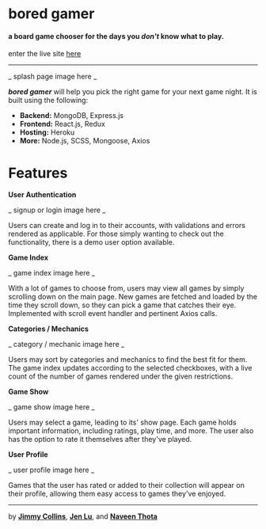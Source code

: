 # bored gamer
#### a board game chooser for the days you _don't_ know what to play.  
enter the live site [here](http://bored-gamer.herokuapp.com/) 

---  

_ splash page image here _ 

_**bored gamer**_ will help you pick the right game for your next game night. It is built using the following: 

* **Backend:** MongoDB, Express.js
* **Frontend:** React.js, Redux
* **Hosting:** Heroku
* **More:** Node.js, SCSS, Mongoose, Axios
  

# Features 
**User Authentication** 

_ signup or login image here _ 

Users can create and log in to their accounts, with validations and errors rendered as applicable. For those 
simply wanting to check out the functionality, there is a demo user option available. 

**Game Index**

_ game index image here _ 

With a lot of games to choose from, users may view all games by simply scrolling down on the main page. New games are fetched and loaded
by the time they scroll down, so they can pick a game that catches their eye. Implemented with scroll event handler and pertinent Axios calls. 

**Categories / Mechanics** 

_ category / mechanic image here _ 

Users may sort by categories and mechanics to find the best fit for them. The game index updates according to the selected checkboxes, 
with a live count of the number of games rendered under the given restrictions. 

**Game Show** 

_ game show image here _ 

Users may select a game, leading to its' show page. Each game holds important information, including ratings, play time, and more. 
The user also has the option to rate it themselves after they've played. 

**User Profile** 

_ user profile image here _

Games that the user has rated or added to their collection will appear on their profile, allowing them easy access to games they've enjoyed. 


--- 

by **[Jimmy Collins](https://github.com/slimjim49j)**, **[Jen Lu](https://github.com/jenlu33)**, and **[Naveen Thota](https://github.com/helloitsnaveen)**
